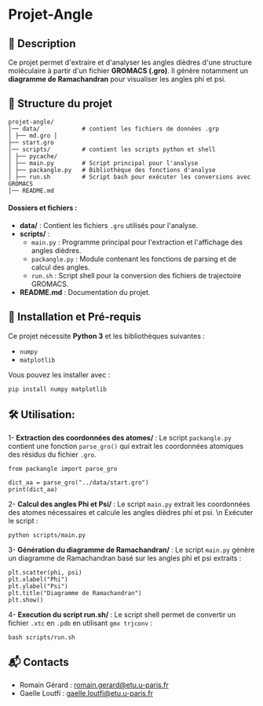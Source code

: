 # Projet-Angle

## 📌 Description
Ce projet permet d'extraire et d'analyser les angles dièdres d'une structure moléculaire à partir d'un fichier **GROMACS (.gro)**. Il génère notamment un **diagramme de Ramachandran** pour visualiser les angles phi et psi.

## 📂 Structure du projet
``` 
projet-angle/
│── data/            # contient les fichiers de données .grp
│ ├── md.gro │
├── start.gro
│── scripts/         # contient les scripts python et shell
│ ├── pycache/
│ ├── main.py        # Script principal pour l'analyse
│ ├── packangle.py   # Bibliothèque des fonctions d'analyse
│ ├── run.sh         # Script bash pour exécuter les conversions avec GROMACS
│── README.md
```

####  Dossiers et fichiers :
- **data/** : Contient les fichiers `.gro` utilisés pour l'analyse.
- **scripts/** :
  - `main.py` : Programme principal pour l'extraction et l'affichage des angles dièdres.
  - `packangle.py` : Module contenant les fonctions de parsing et de calcul des angles.
  - `run.sh` : Script shell pour la conversion des fichiers de trajectoire GROMACS.
- **README.md** : Documentation du projet.

## 🚀 Installation et Pré-requis
Ce projet nécessite **Python 3** et les bibliothèques suivantes :
- `numpy`
- `matplotlib`

Vous pouvez les installer avec :
```bash
pip install numpy matplotlib
```
## 🛠️ Utilisation:
1- **Extraction des coordonnées des atomes/** : Le script `packangle.py` contient une fonction `parse_gro()` qui extrait les coordonnées atomiques des résidus du fichier `.gro`.
```
from packangle import parse_gro

dict_aa = parse_gro("../data/start.gro")
print(dict_aa)
```
2- **Calcul des angles Phi et Psi/** : Le script `main.py` extrait les coordonnées des atomes nécessaires et calcule les angles dièdres phi et psi. \n
Exécuter le script :
```
python scripts/main.py
```
3- **Génération du diagramme de Ramachandran/** : 
Le script `main.py` génère un diagramme de Ramachandran basé sur les angles phi et psi extraits :
```
plt.scatter(phi, psi)
plt.xlabel("Phi")
plt.ylabel("Psi")
plt.title("Diagramme de Ramachandran")
plt.show()
```
4- **Execution du script run.sh/** : 
Le script shell permet de convertir un fichier `.xtc` en `.pdb` en utilisant `gmx trjconv` :
```
bash scripts/run.sh
```
## 📬 Contacts
- Romain Gérard : romain.gerard@etu.u-paris.fr
- Gaelle Loutfi : gaelle.loutfi@etu.u-paris.fr
